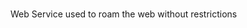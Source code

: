 
<img scr="https://github.com/RealLogiDev/metric/blob/c297001138fe80cc88190af557f956c11336b3cb/static/images/publiclogo.png">

<h1></h1>
<p>Web Service used to roam the web without restrictions 
  <br>
  
</p>
